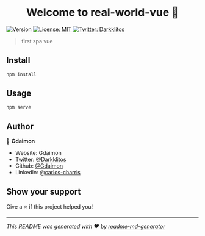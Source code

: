 <h1 align="center">Welcome to real-world-vue 👋</h1>
<p>
  <img alt="Version" src="https://img.shields.io/badge/version-0.1.0-blue.svg?cacheSeconds=2592000" />
  <a href="#" target="_blank">
    <img alt="License: MIT" src="https://img.shields.io/badge/License-MIT-yellow.svg" />
  </a>
  <a href="https://twitter.com/Darkklitos" target="_blank">
    <img alt="Twitter: Darkklitos" src="https://img.shields.io/twitter/follow/Darkklitos.svg?style=social" />
  </a>
</p>

> first spa vue

## Install

```sh
npm install
```

## Usage

```sh
npm serve
```

## Author

👤 **Gdaimon**

- Website: Gdaimon
- Twitter: [@Darkklitos](https://twitter.com/Darkklitos)
- Github: [@Gdaimon](https://github.com/Gdaimon)
- LinkedIn: [@carlos-charris](https://linkedin.com/in/carlos-charris)

## Show your support

Give a ⭐️ if this project helped you!

---

_This README was generated with ❤️ by [readme-md-generator](https://github.com/kefranabg/readme-md-generator)_

